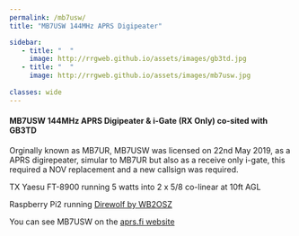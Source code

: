 ```yaml
---
permalink: /mb7usw/
title: "MB7USW 144MHz APRS Digipeater"

sidebar:
   - title: "  "
     image: http://rrgweb.github.io/assets/images/gb3td.jpg
   - title: "  "
     image: http://rrgweb.github.io/assets/images/mb7usw.jpg
     
classes: wide
---
```


#### MB7USW 144MHz APRS Digipeater & i-Gate (RX Only) co-sited with GB3TD 

Orginally known as MB7UR, MB7USW was licensed on 22nd May 2019, as a APRS digirepeater, simular to MB7UR but also as a receive only i-gate, this required a NOV replacement and a new callsign was required.

TX Yaesu FT-8900 running 5 watts into 2 x 5/8 co-linear at 10ft AGL

Raspberry Pi2 running [Direwolf by WB2OSZ](https://github.com/wb2osz/direwolf)

You can see MB7USW on the [aprs.fi website](http://aprs.fi/#!call=a%2FMB7USW&timerange=3600&tail=3600)
